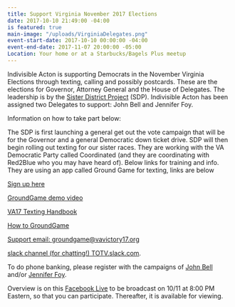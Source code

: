 ```yaml
---
title: Support Virginia November 2017 Elections
date: 2017-10-10 21:49:00 -04:00
is featured: true
main-image: "/uploads/VirginiaDelegates.png"
event-start-date: 2017-10-10 00:00:00 -04:00
event-end-date: 2017-11-07 20:00:00 -05:00
Location: Your home or at a Starbucks/Bagels Plus meetup
---
```


Indivisible Acton is supporting Democrats in the November Virginia Elections through texting, calling and possibly postcards. These are the elections for Governor, Attorney General and the House of Delegates. The leadership is by the [Sister District Project](https://www.facebook.com/sisterdistrict/) (SDP). Indivisible Acton has been assigned two Delegates to support: John Bell and Jennifer Foy.

Information on how to take part below:

The SDP is first launching a general get out the vote campaign that will be for the Governor and a general Democratic down ticket drive. SDP will then begin rolling out texting for our sister races. They are working with the VA Democratic Party called Coordinated (and they are coordinating with Red2Blue who you may have heard of). Below links for training and info. They are using an app called Ground Game for texting, links are below

[Sign up here](http://my.democrats.org/page/s/text-virginia) 

[GroundGame demo video ](https://drive.google.com/file/d/0B9wXFJ7D35Njc3RVYlQyRDBpVGM/view)

[VA17 Texting Handbook](https://docs.google.com/document/d/1G7VMcXQd9Qn06kUI6f4hT80xxOKG2iI21yxUUPVhoiI/edit?usp=sharing) 

[How to GroundGame](https://docs.google.com/presentation/d/1T9YPyWi8m7DAYbnwwgFELMKcFJO6sV0VUMoOaRmt4K8/edit?usp=sharing) 

[Support email: groundgame@vavictory17.org](mailto:groundgame@vavictory17.org) 

[slack channel (for chatting!) TOTV.slack.com](https://TOTV.slack.com).


To do phone banking, please register with the campaigns of [John Bell](http://www.johnbellfordelegate.com/) and/or [Jennifer Foy](https://www.jennifercarrollfoy.org/).

Overview is on this [Facebook Live](https://www.facebook.com/sisterdistrict/photos/a.1745876379062791.1073741831.1704683609848735/1875324092784685/?type=3&ifg=1) to be broadcast on 10/11 at 8:00 PM Eastern, so that you can participate. Thereafter, it is available for viewing.

